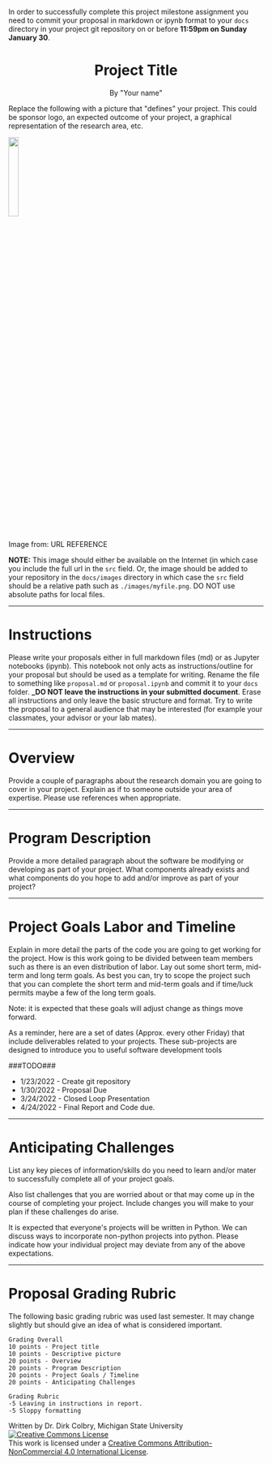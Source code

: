 In order to successfully complete this project milestone assignment you need to commit your proposal in markdown or ipynb format to your ```docs``` directory in your project git repository on or before **11:59pm on Sunday January 30**.

# <center>  Project Title </center>

<center>By "Your name"</center>

Replace the following with a picture that "defines" your project.  This could be sponsor logo, an expected outcome of your project, a graphical representation of the research area, etc.

<img src="http://simpleicon.com/wp-content/uploads/camera.png" width="20%">

Image from: URL REFERENCE 

**NOTE:** This image should either be available on the Internet (in which case you include the full url in the ```src``` field.  Or, the image should be added to your repository in the ```docs/images``` directory in which case the ```src``` field should be a relative path such as ```./images/myfile.png```. DO NOT use absolute paths for local files. 

---
# Instructions

Please write your proposals either in full markdown files (md) or as Jupyter notebooks (ipynb).  This notebook not only acts as instructions/outline for your proposal but should be used as a template for writing. Rename the file to something like ```proposal.md``` or ```proposal.ipynb``` and commit it to your ```docs``` folder.  **_DO NOT leave the instructions in your submitted document**. Erase all instructions and only leave the basic structure and format. Try to write the proposal to a general audience that may be interested (for example your classmates, your advisor or your lab mates).  


---
# Overview

Provide a couple of paragraphs about the research domain you are going to cover in your project. Explain as if to someone outside your area of expertise. Please use references when appropriate. 

---
# Program Description

Provide a more detailed paragraph about the software be modifying or developing as part of your project.  What components already exists and what components do you hope to add and/or improve as part of your project?


---
# Project Goals Labor and Timeline

Explain in more detail the parts of the code you are going to get working for the project.  How is this work going to be divided between team members such as there is an even distribution of labor.   Lay out some short term, mid-term and long term goals. As best you can, try to scope the project such that you can complete the short term and mid-term goals and if time/luck permits maybe a few of the long term goals.

Note: it is expected that these goals will adjust change as things move forward.

As a reminder, here are a set of dates (Approx. every other Friday) that include deliverables related to your projects. These sub-projects are designed to introduce you to useful software development tools

###TODO###

- 1/23/2022 - Create git repository 
- 1/30/2022 - Proposal Due
- 3/24/2022 - Closed Loop Presentation
- 4/24/2022 - Final Report and Code due.




---
# Anticipating Challenges  

List any key pieces of information/skills do you need to learn and/or mater to successfully complete all of your project goals. 

Also list challenges that you are worried about or that may come up in the course of completing your project.  Include changes you will make to your plan if these challenges do arise. 

It is expected that everyone's projects will be written in Python.  We can discuss ways to incorporate non-python projects into python. Please indicate how your individual project may deviate from any of the above expectations.

----

# Proposal Grading Rubric
The following basic grading rubric was used last semester.  It may change slightly but should give an idea of what is considered important. 

    Grading Overall
    10 points - Project title
    10 points - Descriptive picture
    20 points - Overview
    20 points - Program Description
    20 points - Project Goals / Timeline
    20 points - Anticipating Challenges

    Grading Rubric
    -5 Leaving in instructions in report.
    -5 Sloppy formatting

Written by Dr. Dirk Colbry, Michigan State University
<a rel="license" href="http://creativecommons.org/licenses/by-nc/4.0/"><img alt="Creative Commons License" style="border-width:0" src="https://i.creativecommons.org/l/by-nc/4.0/88x31.png" /></a><br />This work is licensed under a <a rel="license" href="http://creativecommons.org/licenses/by-nc/4.0/">Creative Commons Attribution-NonCommercial 4.0 International License</a>.
